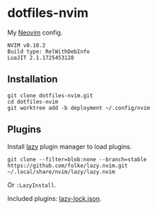 # dotfiles-nvim

My [Neovim](https://neovim.io/) config.

    NVIM v0.10.2
    Build type: RelWithDebInfo
    LuaJIT 2.1.1725453128

## Installation

    git clone dotfiles-nvim.git
    cd dotfiles-nvim
    git worktree add -b deployment ~/.config/nvim

## Plugins

Install [lazy](https://github.com/folke/lazy.nvim) plugin manager to load
plugins.

    git clone --filter=blob:none --branch=stable https://github.com/folke/lazy.nvim.git ~/.local/share/nvim/lazy/lazy.nvim

Or `:LazyInstall`.

Included plugins: [lazy-lock.json](lazy-lock.json).
